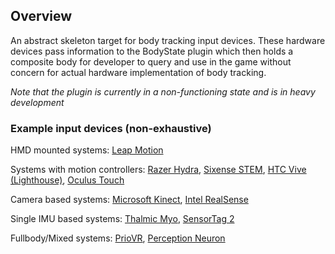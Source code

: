 ## Overview ##

An abstract skeleton target for body tracking input devices. These hardware devices pass information to the BodyState plugin which then holds a composite body for developer to query and use in the game without concern for actual hardware implementation of body tracking.

*Note that the plugin is currently in a non-functioning state and is in heavy development*

### Example input devices (non-exhaustive) 

HMD mounted systems: [Leap Motion](https://www.leapmotion.com/)

Systems with motion controllers: [Razer Hydra](http://www.razerzone.com/gb-en/gaming-controllers/razer-hydra-portal-2-bundle), [Sixense STEM](http://sixense.com/wireless), [HTC Vive (Lighthouse)](https://www.htcvive.com/us/), [Oculus Touch](https://www.oculus.com/en-us/touch/)

Camera based systems: [Microsoft Kinect](https://dev.windows.com/en-us/kinect/develop), [Intel RealSense](http://www.intel.com/content/www/us/en/architecture-and-technology/realsense-overview.html)

Single IMU based systems: [Thalmic Myo](https://www.myo.com/), [SensorTag 2](http://www.ti.com/tool/cc2650stk)

Fullbody/Mixed systems: [PrioVR](http://www.priovr.com/), [Perception Neuron](https://neuronmocap.com/)